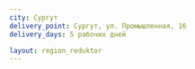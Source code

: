 ```yaml
---
city: Сургут
delivery_point: Сургут, ул. Промышленная, 16
delivery_days: 5 рабочих дней

layout: region_reduktor
---
```

